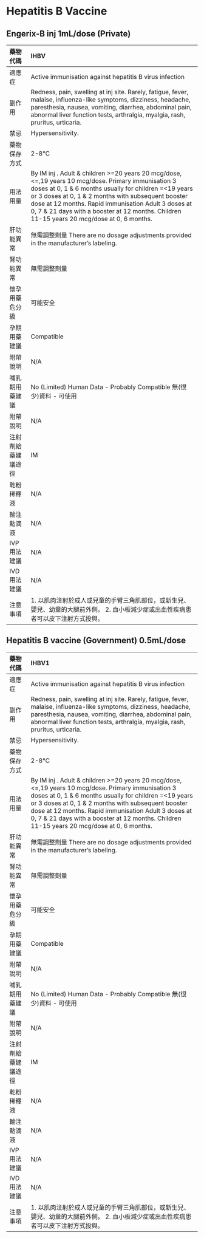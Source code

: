 # Hepatitis B Vaccine

## Engerix-B inj 1mL/dose (Private)

| 藥物代碼           | IHBV                                                                                                                                                                                                                                                                                                                                                                    |
|:-------------------|:------------------------------------------------------------------------------------------------------------------------------------------------------------------------------------------------------------------------------------------------------------------------------------------------------------------------------------------------------------------------|
| 適應症             | Active immunisation against hepatitis B virus infection                                                                                                                                                                                                                                                                                                                 |
| 副作用             | Redness, pain, swelling at inj site. Rarely, fatigue, fever, malaise, influenza-like symptoms, dizziness, headache, paresthesia, nausea, vomiting, diarrhea, abdominal pain, abnormal liver function tests, arthralgia, myalgia, rash, pruritus, urticaria.                                                                                                             |
| 禁忌               | Hypersensitivity.                                                                                                                                                                                                                                                                                                                                                       |
| 藥物保存方式       | 2-8℃                                                                                                                                                                                                                                                                                                                                                                    |
| 用法用量           | By IM inj . Adult & children >=20 years 20 mcg/dose, <=,19 years 10 mcg/dose. Primary immunisation 3 doses at 0, 1 & 6 months usually for children =<19 years or 3 doses at 0, 1 & 2 months with subsequent booster dose at 12 months. Rapid immunisation Adult 3 doses at 0, 7 & 21 days with a booster at 12 months. Children 11-15 years 20 mcg/dose at 0, 6 months. |
| 肝功能異常         | 無需調整劑量  There are no dosage adjustments provided in the manufacturer’s labeling.                                                                                                                                                                                                                                                                                  |
| 腎功能異常         | 無需調整劑量                                                                                                                                                                                                                                                                                                                                                            |
| 懷孕用藥危分級     | 可能安全                                                                                                                                                                                                                                                                                                                                                                |
| 孕期用藥建議       | Compatible                                                                                                                                                                                                                                                                                                                                                              |
| 附帶說明           | N/A                                                                                                                                                                                                                                                                                                                                                                     |
| 哺乳期用藥建議     | No (Limited) Human Data - Probably Compatible 無(很少)資料 - 可使用                                                                                                                                                                                                                                                                                                     |
| 附帶說明           | N/A                                                                                                                                                                                                                                                                                                                                                                     |
| 注射劑給藥建議途徑 | IM                                                                                                                                                                                                                                                                                                                                                                      |
| 乾粉稀釋液         | N/A                                                                                                                                                                                                                                                                                                                                                                     |
| 輸注點滴液         | N/A                                                                                                                                                                                                                                                                                                                                                                     |
| IVP 用法建議       | N/A                                                                                                                                                                                                                                                                                                                                                                     |
| IVD 用法建議       | N/A                                                                                                                                                                                                                                                                                                                                                                     |
| 注意事項           | 1. 以肌肉注射於成人或兒童的手臂三角肌部位，或新生兒、嬰兒、幼童的大腿前外側。 2. 血小板減少症或出血性疾病患者可以皮下注射方式投與。                                                                                                                                                                                                                                     |

## Hepatitis B vaccine (Government) 0.5mL/dose

| 藥物代碼           | IHBV1                                                                                                                                                                                                                                                                                                                                                                   |
|:-------------------|:------------------------------------------------------------------------------------------------------------------------------------------------------------------------------------------------------------------------------------------------------------------------------------------------------------------------------------------------------------------------|
| 適應症             | Active immunisation against hepatitis B virus infection                                                                                                                                                                                                                                                                                                                 |
| 副作用             | Redness, pain, swelling at inj site. Rarely, fatigue, fever, malaise, influenza-like symptoms, dizziness, headache, paresthesia, nausea, vomiting, diarrhea, abdominal pain, abnormal liver function tests, arthralgia, myalgia, rash, pruritus, urticaria.                                                                                                             |
| 禁忌               | Hypersensitivity.                                                                                                                                                                                                                                                                                                                                                       |
| 藥物保存方式       | 2-8℃                                                                                                                                                                                                                                                                                                                                                                    |
| 用法用量           | By IM inj . Adult & children >=20 years 20 mcg/dose, <=,19 years 10 mcg/dose. Primary immunisation 3 doses at 0, 1 & 6 months usually for children =<19 years or 3 doses at 0, 1 & 2 months with subsequent booster dose at 12 months. Rapid immunisation Adult 3 doses at 0, 7 & 21 days with a booster at 12 months. Children 11-15 years 20 mcg/dose at 0, 6 months. |
| 肝功能異常         | 無需調整劑量  There are no dosage adjustments provided in the manufacturer’s labeling.                                                                                                                                                                                                                                                                                  |
| 腎功能異常         | 無需調整劑量                                                                                                                                                                                                                                                                                                                                                            |
| 懷孕用藥危分級     | 可能安全                                                                                                                                                                                                                                                                                                                                                                |
| 孕期用藥建議       | Compatible                                                                                                                                                                                                                                                                                                                                                              |
| 附帶說明           | N/A                                                                                                                                                                                                                                                                                                                                                                     |
| 哺乳期用藥建議     | No (Limited) Human Data - Probably Compatible 無(很少)資料 - 可使用                                                                                                                                                                                                                                                                                                     |
| 附帶說明           | N/A                                                                                                                                                                                                                                                                                                                                                                     |
| 注射劑給藥建議途徑 | IM                                                                                                                                                                                                                                                                                                                                                                      |
| 乾粉稀釋液         | N/A                                                                                                                                                                                                                                                                                                                                                                     |
| 輸注點滴液         | N/A                                                                                                                                                                                                                                                                                                                                                                     |
| IVP 用法建議       | N/A                                                                                                                                                                                                                                                                                                                                                                     |
| IVD 用法建議       | N/A                                                                                                                                                                                                                                                                                                                                                                     |
| 注意事項           | 1. 以肌肉注射於成人或兒童的手臂三角肌部位，或新生兒、嬰兒、幼童的大腿前外側。 2. 血小板減少症或出血性疾病患者可以皮下注射方式投與。                                                                                                                                                                                                                                     |


